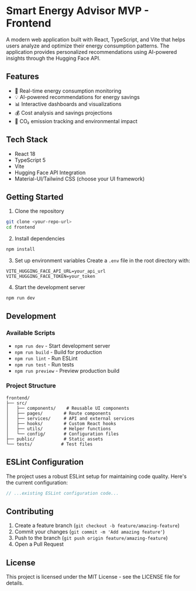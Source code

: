 # Smart Energy Advisor MVP - Frontend

A modern web application built with React, TypeScript, and Vite that helps users analyze and optimize their energy consumption patterns. The application provides personalized recommendations using AI-powered insights through the Hugging Face API.

## Features

- 🔋 Real-time energy consumption monitoring
- 💡 AI-powered recommendations for energy savings
- 📊 Interactive dashboards and visualizations
- 💰 Cost analysis and savings projections
- 🌱 CO₂ emission tracking and environmental impact

## Tech Stack

- React 18
- TypeScript 5
- Vite
- Hugging Face API Integration
- Material-UI/Tailwind CSS (choose your UI framework)

## Getting Started

1. Clone the repository

```bash
git clone <your-repo-url>
cd frontend
```

2. Install dependencies

```bash
npm install
```

3. Set up environment variables
   Create a `.env` file in the root directory with:

```env
VITE_HUGGING_FACE_API_URL=your_api_url
VITE_HUGGING_FACE_TOKEN=your_token
```

4. Start the development server

```bash
npm run dev
```

## Development

### Available Scripts

- `npm run dev` - Start development server
- `npm run build` - Build for production
- `npm run lint` - Run ESLint
- `npm run test` - Run tests
- `npm run preview` - Preview production build

### Project Structure

```
frontend/
├── src/
│   ├── components/    # Reusable UI components
│   ├── pages/        # Route components
│   ├── services/     # API and external services
│   ├── hooks/        # Custom React hooks
│   ├── utils/        # Helper functions
│   └── config/       # Configuration files
├── public/           # Static assets
└── tests/           # Test files
```

## ESLint Configuration

The project uses a robust ESLint setup for maintaining code quality. Here's the current configuration:

```js
// ...existing ESLint configuration code...
```

## Contributing

1. Create a feature branch (`git checkout -b feature/amazing-feature`)
2. Commit your changes (`git commit -m 'Add amazing feature'`)
3. Push to the branch (`git push origin feature/amazing-feature`)
4. Open a Pull Request

## License

This project is licensed under the MIT License - see the LICENSE file for details.
